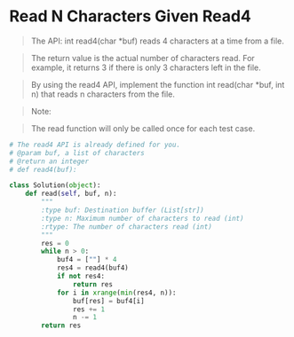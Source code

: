 # Read N Characters Given Read4

> The API: int read4(char *buf) reads 4 characters at a time from a file.

> The return value is the actual number of characters read. For example, it returns 3 if there is only 3 characters left in the file.

> By using the read4 API, implement the function int read(char *buf, int n) that reads n characters from the file.

> Note:

> The read function will only be called once for each test case.

```Python
# The read4 API is already defined for you.
# @param buf, a list of characters
# @return an integer
# def read4(buf):

class Solution(object):
    def read(self, buf, n):
        """
        :type buf: Destination buffer (List[str])
        :type n: Maximum number of characters to read (int)
        :rtype: The number of characters read (int)
        """
        res = 0
        while n > 0:
            buf4 = [""] * 4
            res4 = read4(buf4)
            if not res4:
                return res
            for i in xrange(min(res4, n)):
                buf[res] = buf4[i]
                res += 1
                n -= 1
        return res
```

